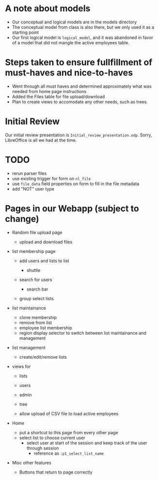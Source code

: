 A note about models
===================
- Our conceptual and logical models are in the models directory
- The conceptual model from class is also there, but we only used it as a starting point
- Our first logical model is `logical_model`, and it was abandoned in favor of a model that did not mangle the active employees table.


Steps taken to ensure fullfillment of must-haves and nice-to-haves
==================================================================
- Went through all must haves and determined approximately what was needed from home page instructions
- Added the Files table for file upload/download
- Plan to create views to accomodate any other needs, such as trees.


Initial Review
==============
Our initial review presentation is `Initial_review_presentation.odp`. Sorry, LibreOffice is
all we had at the time.


TODO
====
- rerun parser files
- use existing trigger for form on `nl_file`
- use `file_data` field properties on form to fill in the file metadata
- add "NOT" user type


Pages in our Webapp (subject to change)
=======================================
- Random file upload page
    - upload and download files

- list membership page
    - add users and lists to list
        - shuttle
    - search for users
        - search bar

    - group select lists

- list maintainance
    - clone membership
    - remove from list
    - employee list membership
    - region display selector to switch between list maintainance and management

- list management
    - create/edit/remove lists

- views for
    - lists
    - users
    - admin

    - tree

    - allow upload of CSV file to load active employees

- Home
    - put a shortcut to this page from every other page
    - select list to choose current user
        - select user at start of the session and keep track of the user through session
            - reference as `:p1_select_list_name`

- Misc other features
    - Buttons that return to page correctly

